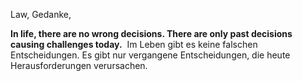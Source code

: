 Law, Gedanke, 

**In life, there are no wrong decisions. There are only past decisions causing challenges today.**  Im Leben gibt es keine falschen Entscheidungen. Es gibt nur vergangene Entscheidungen, die heute Herausforderungen verursachen.
